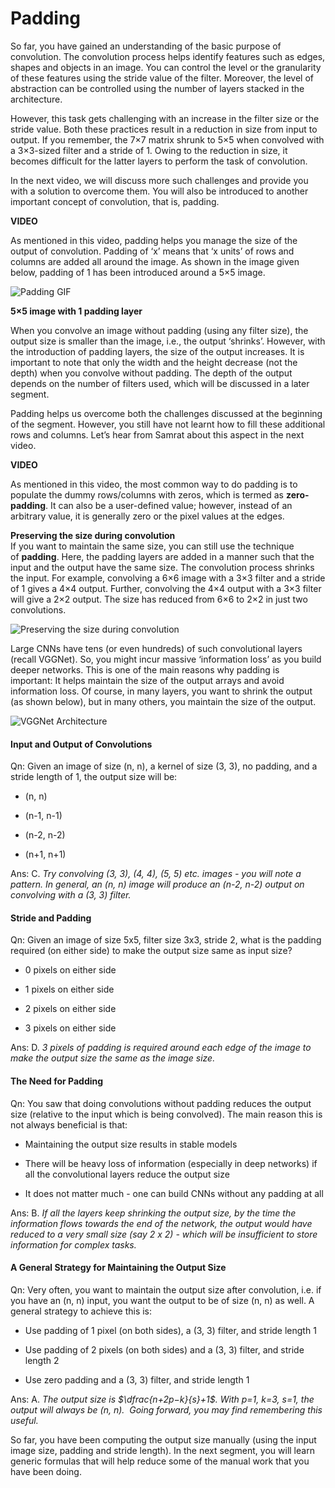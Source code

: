 # Padding

So far, you have gained an understanding of the basic purpose of convolution. The convolution process helps identify features such as edges, shapes and objects in an image. You can control the level or the granularity of these features using the stride value of the filter. Moreover, the level of abstraction can be controlled using the number of layers stacked in the architecture. 

However, this task gets challenging with an increase in the filter size or the stride value. Both these practices result in a reduction in size from input to output. If you remember, the 7×7 matrix shrunk to 5×5 when convolved with a 3×3-sized filter and a stride of 1. Owing to the reduction in size, it becomes difficult for the latter layers to perform the task of convolution.

In the next video, we will discuss more such challenges and provide you with a solution to overcome them. You will also be introduced to another important concept of convolution, that is, padding.

**VIDEO**

As mentioned in this video, padding helps you manage the size of the output of convolution. Padding of ‘x’ means that ‘x units’ of rows and columns are added all around the image. As shown in the image given below, padding of 1 has been introduced around a 5×5 image.

![Padding GIF](https://i.ibb.co/55SQQvv/Padding-GIF.gif)

**5×5 image with 1 padding layer**

When you convolve an image without padding (using any filter size), the output size is smaller than the image, i.e., the output ‘shrinks’. However, with the introduction of padding layers, the size of the output increases. It is important to note that only the width and the height decrease (not the depth) when you convolve without padding. The depth of the output depends on the number of filters used, which will be discussed in a later segment.

Padding helps us overcome both the challenges discussed at the beginning of the segment. However, you still have not learnt how to fill these additional rows and columns. Let’s hear from Samrat about this aspect in the next video.

**VIDEO**

As mentioned in this video, the most common way to do padding is to populate the dummy rows/columns with zeros, which is termed as **zero-padding**. It can also be a user-defined value; however, instead of an arbitrary value, it is generally zero or the pixel values at the edges.

**Preserving the size during convolution**  
If you want to maintain the same size, you can still use the technique of **padding**. Here, the padding layers are added in a manner such that the input and the output have the same size. The convolution process shrinks the input. For example, convolving a 6×6 image with a 3×3 filter and a stride of 1 gives a 4×4 output. Further, convolving the 4×4 output with a 3×3 filter will give a 2×2 output. The size has reduced from 6×6 to 2×2 in just two convolutions. 

![Preserving the size during convolution](https://i.ibb.co/Jrxjd2h/Preserving-the-size-during-convolution.jpg)

Large CNNs have tens (or even hundreds) of such convolutional layers (recall VGGNet). So, you might incur massive ‘information loss’ as you build deeper networks. This is one of the main reasons why padding is important: It helps maintain the size of the output arrays and avoid information loss. Of course, in many layers, you want to shrink the output (as shown below), but in many others, you maintain the size of the output.

![VGGNet Architecture](https://i.ibb.co/gvjw8rr/VGGNet-Architecture.jpg)

#### Input and Output of Convolutions

Qn: Given an image of size (n, n), a kernel of size (3, 3), no padding, and a stride length of 1, the output size will be: 

- (n, n)

- (n-1, n-1)

- (n-2, n-2)

- (n+1, n+1)

Ans: C. *Try convolving (3, 3), (4, 4), (5, 5) etc. images - you will note a pattern. In general, an (n, n) image will produce an (n-2, n-2) output on convolving with a (3, 3) filter.*

#### Stride and Padding

Qn: Given an image of size 5x5, filter size 3x3, stride 2, what is the padding required (on either side) to make the output size same as input size?

- 0 pixels on either side

- 1 pixels on either side

- 2 pixels on either side

- 3 pixels on either side

Ans: D. *3 pixels of padding is required around each edge of the image to make the output size the same as the image size.*

#### The Need for Padding

Qn: You saw that doing convolutions without padding reduces the output size (relative to the input which is being convolved). The main reason this is not always beneficial is that:

- Maintaining the output size results in stable models

- There will be heavy loss of information (especially in deep networks) if all the convolutional layers reduce the output size

- It does not matter much - one can build CNNs without any padding at all

Ans: B. *If all the layers keep shrinking the output size, by the time the information flows towards the end of the network, the output would have reduced to a very small size (say 2 x 2) - which will be insufficient to store information for complex tasks.*

#### A General Strategy for Maintaining the Output Size

Qn: Very often, you want to maintain the output size after convolution, i.e. if you have an (n, n) input, you want the output to be of size (n, n) as well. A general strategy to achieve this is:

- Use padding of 1 pixel (on both sides), a (3, 3) filter, and stride length 1

- Use padding of 2 pixels (on both sides) and a (3, 3) filter, and stride length 2

- Use zero padding and a (3, 3) filter, and stride length 1

Ans: A. *The output size is $\dfrac{n+2p−k}{s}+1$. With p=1, k=3, s=1, the output will always be (n, n).  Going forward, you may find remembering this useful.*

So far, you have been computing the output size manually (using the input image size, padding and stride length). In the next segment, you will learn generic formulas that will help reduce some of the manual work that you have been doing.